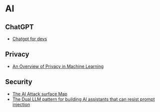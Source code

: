 # AI


## ChatGPT
* [Chatgpt for devs](https://learn.deeplearning.ai/chatgpt-prompt-eng)

## Privacy
* [An Overview of Privacy in Machine Learning](https://arxiv.org/pdf/2005.08679.pdf)

## Security
* [The AI Attack surface Map](https://danielmiessler.com/blog/the-ai-attack-surface-map-v1-0/)
* [The Dual LLM pattern for building AI assistants that can resist prompt injection](https://simonwillison.net/2023/Apr/25/dual-llm-pattern/)
